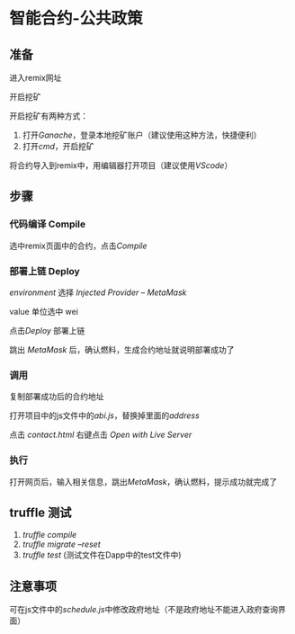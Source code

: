 # 智能合约-公共政策

## 准备

进入remix网址

开启挖矿

开启挖矿有两种方式：

1. 打开*Ganache*，登录本地挖矿账户（建议使用这种方法，快捷便利）
2. 打开*cmd*，开启挖矿

将合约导入到remix中，用编辑器打开项目（建议使用*VScode*）

## 步骤

### 代码编译 Compile

选中remix页面中的合约，点击*Compile*

### 部署上链 Deploy

*environment* 选择 *Injected Provider – MetaMask*

value 单位选中 wei

点击*Deploy* 部署上链

跳出 *MetaMask* 后，确认燃料，生成合约地址就说明部署成功了

### 调用

复制部署成功后的合约地址

打开项目中的js文件中的*abi.js*，替换掉里面的*address*

点击 *contact.html* 右键点击 *Open with Live Server*

### 执行

打开网页后，输入相关信息，跳出*MetaMask*，确认燃料，提示成功就完成了

##  truffle 测试

1. *truffle compile*
2. *truffle migrate –reset*
3. *truffle test* (测试文件在Dapp中的test文件中)

## 注意事项

可在js文件中的*schedule.js*中修改政府地址（不是政府地址不能进入政府查询界面）